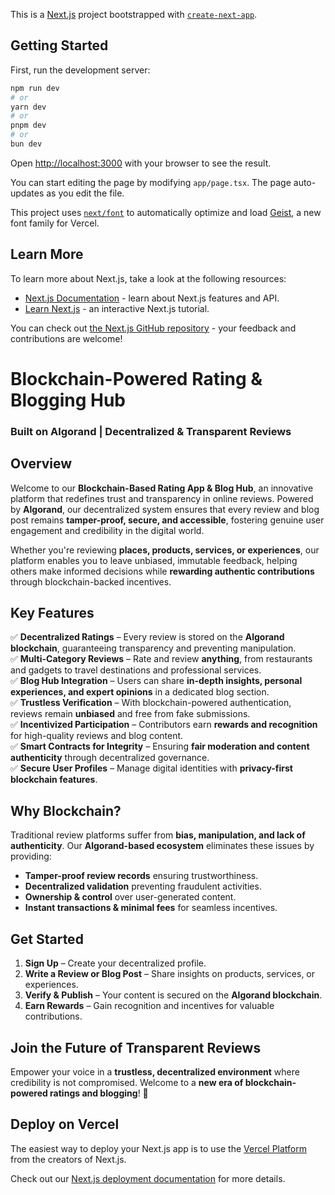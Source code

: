 This is a [Next.js](https://nextjs.org) project bootstrapped with [`create-next-app`](https://nextjs.org/docs/app/api-reference/cli/create-next-app).

## Getting Started

First, run the development server:

```bash
npm run dev
# or
yarn dev
# or
pnpm dev
# or
bun dev
```

Open [http://localhost:3000](http://localhost:3000) with your browser to see the result.

You can start editing the page by modifying `app/page.tsx`. The page auto-updates as you edit the file.

This project uses [`next/font`](https://nextjs.org/docs/app/building-your-application/optimizing/fonts) to automatically optimize and load [Geist](https://vercel.com/font), a new font family for Vercel.

## Learn More

To learn more about Next.js, take a look at the following resources:

- [Next.js Documentation](https://nextjs.org/docs) - learn about Next.js features and API.
- [Learn Next.js](https://nextjs.org/learn) - an interactive Next.js tutorial.

You can check out [the Next.js GitHub repository](https://github.com/vercel/next.js) - your feedback and contributions are welcome!


# **Blockchain-Powered Rating & Blogging Hub**  
### **Built on Algorand | Decentralized & Transparent Reviews**  

## **Overview**  
Welcome to our **Blockchain-Based Rating App & Blog Hub**, an innovative platform that redefines trust and transparency in online reviews. Powered by **Algorand**, our decentralized system ensures that every review and blog post remains **tamper-proof, secure, and accessible**, fostering genuine user engagement and credibility in the digital world.

Whether you're reviewing **places, products, services, or experiences**, our platform enables you to leave unbiased, immutable feedback, helping others make informed decisions while **rewarding authentic contributions** through blockchain-backed incentives.

## **Key Features**  
✅ **Decentralized Ratings** – Every review is stored on the **Algorand blockchain**, guaranteeing transparency and preventing manipulation.  
✅ **Multi-Category Reviews** – Rate and review **anything**, from restaurants and gadgets to travel destinations and professional services.  
✅ **Blog Hub Integration** – Users can share **in-depth insights, personal experiences, and expert opinions** in a dedicated blog section.  
✅ **Trustless Verification** – With blockchain-powered authentication, reviews remain **unbiased** and free from fake submissions.  
✅ **Incentivized Participation** – Contributors earn **rewards and recognition** for high-quality reviews and blog content.  
✅ **Smart Contracts for Integrity** – Ensuring **fair moderation and content authenticity** through decentralized governance.  
✅ **Secure User Profiles** – Manage digital identities with **privacy-first blockchain features**.  

## **Why Blockchain?**  
Traditional review platforms suffer from **bias, manipulation, and lack of authenticity**. Our **Algorand-based ecosystem** eliminates these issues by providing:  
- **Tamper-proof review records** ensuring trustworthiness.  
- **Decentralized validation** preventing fraudulent activities.  
- **Ownership & control** over user-generated content.  
- **Instant transactions & minimal fees** for seamless incentives.  

## **Get Started**  
1. **Sign Up** – Create your decentralized profile.  
2. **Write a Review or Blog Post** – Share insights on products, services, or experiences.  
3. **Verify & Publish** – Your content is secured on the **Algorand blockchain**.  
4. **Earn Rewards** – Gain recognition and incentives for valuable contributions.  

## **Join the Future of Transparent Reviews**  
Empower your voice in a **trustless, decentralized environment** where credibility is not compromised. Welcome to a **new era of blockchain-powered ratings and blogging**! 🚀  


## Deploy on Vercel

The easiest way to deploy your Next.js app is to use the [Vercel Platform](https://vercel.com/new?utm_medium=default-template&filter=next.js&utm_source=create-next-app&utm_campaign=create-next-app-readme) from the creators of Next.js.

Check out our [Next.js deployment documentation](https://nextjs.org/docs/app/building-your-application/deploying) for more details.
